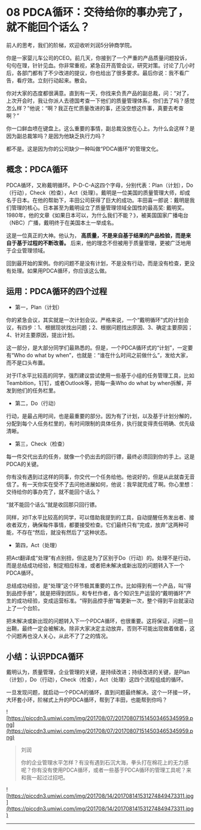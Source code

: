 # 08 PDCA循环：交待给你的事办完了，就不能回个话么？

前人的思考，我们的阶梯，欢迎收听刘润5分钟商学院。

你是一家婴儿车公司的CEO。前几天，你接到了一个严重的产品质量问题投诉，句句在理，针针见血。你非常重视，紧急召开高管会议，研究对策。讨论了几小时后，各部门都有了不少改进的提议，你也给出了很多要求。最后你说：我不看广告，看疗效。立刻行动起来。散会。

你对大家的态度都很满意。直到有一天，你找来负责产品的副总裁，问：“对了，上次开会时，我让你派人去德国考查一下他们的质量管理体系，你们去了吗？感觉怎么样？”他说：“啊？我正在忙质量改进的事，还没空想这件事，真要去考查啊？”

你一口鲜血喷在键盘上。这么重要的事情，副总裁没放在心上。为什么会这样？是因为副总裁笨吗？是因为他缺乏执行力吗？

都不是。这是因为你的公司缺少一种叫做“PDCA循环”的管理文化。

## 概念：PDCA循环

PDCA循环，又称戴明循环。P-D-C-A这四个字母，分别代表：Plan（计划），Do（行动），Check（检查），Act（处理）。戴明是一位美国的质量管理大师，却成名于日本。在他的帮助下，丰田公司获得了巨大的成功。丰田喜一郎说：戴明是我们管理的核心。日本甚至为戴明设立了质量管理领域全国性的最高奖: 戴明奖。1980年，他的文章《如果日本可以，为什么我们不能？》，被美国国家广播电台（NBC）广播，戴明终于在美国本土一举成名。

这是一位真正的大神。他认为， **高质量，不是来自基于结果的产品检验，而是来自于基于过程的不断改善。** 后来，他的理念不但被用于质量管理，更被广泛地用于企业管理领域。

回到最开始的案例。你的问题不是没有计划，不是没有行动，而是没有检查，更没有处理。如果用PDCA循环，你应该这么做。

## 运用：PDCA循环的四个过程

* 第一，Plan（计划）

你的紧急会议，其实就是一次计划会议。严格来说，一个“戴明循环”式的计划会议，有四步：1、根据现状找出问题；2、根据问题找出原因、3、确定主要原因；4、针对主要原因，提出计划。

这一部分，是大部分同学们最熟悉的。但是，一个PDCA循环式的“计划”，一定要有“Who do what by when”，也就是：“谁在什么时间之前做什么”，发给大家，而不是口头布置。

对于IT水平比较高的同学，强烈建议尝试使用一些基于小组的任务管理工具，比如Teambition，钉钉，或者Outlook等，把每一条Who do what by when拆解，并发到他们的任务栏里。

* 第二，Do（行动）

行动，是最占用时间，也是最重要的部分。因为有了计划，以及基于计划分解的，分配到每个人任务栏里的，有时间限制的具体任务，执行就变得责任明确、优先级清晰。

* 第三，Check（检查）

每一件交代出去的任务，就像一个扔出去的回行镖，最终必须回到你的手上。这是PDCA的关键。

你有没有遇到过这样的同事，你交代一个任务给他。他说好的，但是从此就杳无音信了。有一天你实在受不了去问他进展如何，他说：我早就完成了啊。你心里想：交待给你的事办完了，就不能回个话么？

“就不能回个话么”就是收回那只回行镖。

同样，对IT水平比较高的同学，可以借助我提到的工具，自动提醒任务发出者、接收者双方，确保每件事情，都要接受检查。它们最终只有“完成，放弃”这两种可能，不存在“然后，就没有然后了”这种状态。

* 第四，Act（处理）

把Act翻译成“处理”有点别扭，但这是为了区别于Do（行动）的。处理不是行动，而是总结成功经验，制定相应标准，或者把未解决或新出现的问题转入下一个PDCA循环。

总结成功经验，是“处理”这个环节极其重要的工作。比如得到有一个产品，叫“得到品控手册”，就是把得到团队，和专栏作者，各个知识生产运营的“戴明循环”产生的成功经验，变成运营标准。“得到品控手册”每更新一次，整个得到平台就滚动上了一个台阶。

把未解决或新出现的问题转入下一个PDCA循环，也很重要。这将保证，问题一旦出鞘，最终一定会被解决。除非大家决定主动放弃，否则不可能出现做着做着，这个问题再也没人关心，从此不了了之的情况。

## 小结：认识PDCA循环

戴明认为，质量管理，企业管理的关键，是持续改进；持续改进的关键，是Plan（计划），Do（行动），Check（检查），Act（处理）这四个流程组成的循环。

一旦发现问题，就启动一个PDCA的循环，直到问题最终解决。这个一环接一环，大环套小环，阶梯式上升的PDCA循环，帮到了丰田，也能帮到你吗？

![https://piccdn3.umiwi.com/img/201708/07/201708071514503465345959.png](https://piccdn3.umiwi.com/img/201708/07/201708071514503465345959.png)

> 刘润
> 
> 你的企业管理水平怎样？有没有遇到石沉大海，拳头打在棉花上的无力感呢？你有没有使用PDCA循环，或者一些基于PDCA循环的管理工具呢？来和我一起过过招吧。

![https://piccdn3.umiwi.com/img/201708/14/201708141531274849473311.jpg](https://piccdn3.umiwi.com/img/201708/14/201708141531274849473311.jpg)

---
